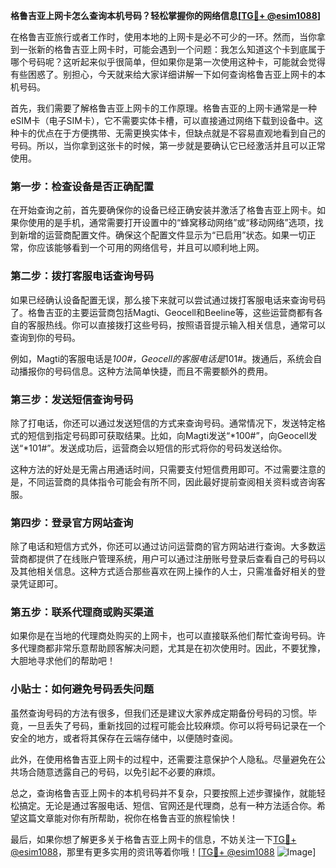 **格鲁吉亚上网卡怎么查询本机号码？轻松掌握你的网络信息[[TG💪+ @esim1088](https://t.me/s/esim1088)]**

在格鲁吉亚旅行或者工作时，使用本地的上网卡是必不可少的一环。然而，当你拿到一张新的格鲁吉亚上网卡时，可能会遇到一个问题：我怎么知道这个卡到底属于哪个号码呢？这听起来似乎很简单，但如果你是第一次使用这种卡，可能就会觉得有些困惑了。别担心，今天就来给大家详细讲解一下如何查询格鲁吉亚上网卡的本机号码。

首先，我们需要了解格鲁吉亚上网卡的工作原理。格鲁吉亚的上网卡通常是一种eSIM卡（电子SIM卡），它不需要实体卡槽，可以直接通过网络下载到设备中。这种卡的优点在于方便携带、无需更换实体卡，但缺点就是不容易直观地看到自己的号码。所以，当你拿到这张卡的时候，第一步就是要确认它已经激活并且可以正常使用。

### **第一步：检查设备是否正确配置**

在开始查询之前，首先要确保你的设备已经正确安装并激活了格鲁吉亚上网卡。如果你使用的是手机，通常需要打开设置中的“蜂窝移动网络”或“移动网络”选项，找到新增的运营商配置文件。确保这个配置文件显示为“已启用”状态。如果一切正常，你应该能够看到一个可用的网络信号，并且可以顺利地上网。

### **第二步：拨打客服电话查询号码**

如果已经确认设备配置无误，那么接下来就可以尝试通过拨打客服电话来查询号码了。格鲁吉亚的主要运营商包括Magti、Geocell和Beeline等，这些运营商都有各自的客服热线。你可以直接拨打这些号码，按照语音提示输入相关信息，通常可以查询到你的号码。

例如，Magti的客服电话是*100#，Geocell的客服电话是*101#。拨通后，系统会自动播报你的号码信息。这种方法简单快捷，而且不需要额外的费用。

### **第三步：发送短信查询号码**

除了打电话，你还可以通过发送短信的方式来查询号码。通常情况下，发送特定格式的短信到指定号码即可获取结果。比如，向Magti发送“*100#”，向Geocell发送“*101#”。发送成功后，运营商会以短信的形式将你的号码发送给你。

这种方法的好处是无需占用通话时间，只需要支付短信费用即可。不过需要注意的是，不同运营商的具体指令可能会有所不同，因此最好提前查阅相关资料或咨询客服。

### **第四步：登录官方网站查询**

除了电话和短信方式外，你还可以通过访问运营商的官方网站进行查询。大多数运营商都提供了在线账户管理系统，用户可以通过注册账号登录后查看自己的号码以及其他相关信息。这种方式适合那些喜欢在网上操作的人士，只需准备好相关的登录凭证即可。

### **第五步：联系代理商或购买渠道**

如果你是在当地的代理商处购买的上网卡，也可以直接联系他们帮忙查询号码。许多代理商都非常乐意帮助顾客解决问题，尤其是在初次使用时。因此，不要犹豫，大胆地寻求他们的帮助吧！

### **小贴士：如何避免号码丢失问题**

虽然查询号码的方法有很多，但我们还是建议大家养成定期备份号码的习惯。毕竟，一旦丢失了号码，重新找回的过程可能会比较麻烦。你可以将号码记录在一个安全的地方，或者将其保存在云端存储中，以便随时查阅。

此外，在使用格鲁吉亚上网卡的过程中，还需要注意保护个人隐私。尽量避免在公共场合随意透露自己的号码，以免引起不必要的麻烦。

总之，查询格鲁吉亚上网卡的本机号码并不复杂，只要按照上述步骤操作，就能轻松搞定。无论是通过客服电话、短信、官网还是代理商，总有一种方法适合你。希望这篇文章能对你有所帮助，祝你在格鲁吉亚的旅程愉快！

最后，如果你想了解更多关于格鲁吉亚上网卡的信息，不妨关注一下[TG💪+ @esim1088](https://t.me/s/esim1088)，那里有更多实用的资讯等着你哦！[[TG💪+ @esim1088](https://t.me/s/esim1088) ![Image](https://i.postimg.cc/4NQfJmqS/Snipaste-2025-05-13-00-14-12.png)]